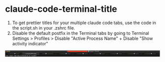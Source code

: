 # claude-code-terminal-title

1. To get prettier titles for your multiple claude code tabs, use the code in the script.sh in your .zshrc file.
2. Disable the default postfix in the Terminal tabs by going to Terminal Settings > Profiles > Disable "Active Process Name" + Disable "Show activity indicator"

![Reference Image](images/screenshot.png) 
